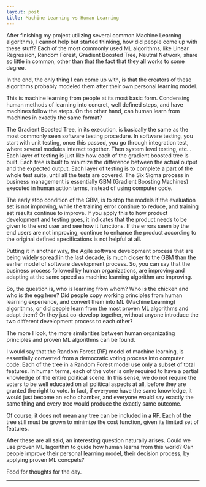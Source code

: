 ```yaml
---
layout: post
title: Machine Learning vs Human Learning
---
```


After finishing my project utilizing several common Machine Learning algorithms, I cannot help but started thinking, how did people come up with these stuff? Each of the most commonly used ML algorithms, like Linear Regression, Random Forest, Gradient Boosted Tree, Neutral Network, share so little in common, other than that the fact that they all works to some degree.

In the end, the only thing I can come up with, is that the creators of these algorithms probably modeled them after their own personal learning model.

This is machine learning from people at its most basic form. Condensing human methods of learning into concret, well defined steps, and have machines follow the steps. On the other hand, can human learn from machines in exactly the same format?

The Gradient Boosted Tree, in its execution, is basically the same as the most commonly seen software testing procedure. In software testing, you start with unit testing, once this passed, you go through integration test, where several modules interact together. Then system level testing, etc... Each layer of testing is just like how each of the gradient boosted tree is built. Each tree is built to minimize the difference between the actual output and the expected output. Each layer of testing is to complete a part of the whole test suite, until all the tests are covered. The Six Sigma process in business management is essentially GBM (Gradient Boosting Machines) executed in human action terms, instead of using computer code.

The early stop condition of the GBM, is to stop the models if the evaluation set is not improving, while the training error continue to reduce, and training set results continue to improve. If you apply this to how product development and testing goes, it indicates that the product needs to be given to the end user and see how it functions. If the errors seem by the end users are not improving, continue to enhance the product according to the original defined specifications is not helpful at all.

Putting it in another way, the Agile software development process that are being widely spread in the last decade, is much closer to the GBM than the earlier model of software development process. So, you can say that the business process followed by human organizations, are improving and adapting at the same speed as machine learning algorithm are improving.

So, the question is, who is learning from whom? Who is the chicken and who is the egg here? Did people copy working principles from human learning experience, and convert them into ML (Machine Learning) algorithms, or did people learn from the most proven ML algorithms and adapt them? Or they just co-develop together, without anyone introduce the two different development process to each other?

The more I look, the more similarities between human organizating principles and proven ML algorithms can be found.

I would say that the Random Forest (RF) model of machine learning, is essentially converted from a democratic voting process into computer code. Each of the tree in a Random Forest model use only a subset of total features. In human terms, each of the voter is only required to have a partial knowledge of the entire political scene. In this sense, we do not require the voters to be well educated on all political aspects at all, before they are granted the right to vote. In fact, if everyone have the same knowledge, it would just become an echo chamber, and everyone would say exactly the same thing and every tree would produce the exactly same outcome.

Of course, it does not mean any tree can be included in a RF. Each of the tree still must be grown to minimize the cost function, given its limited set of features.  

After these are all said, an interesting question naturally arises. Could we use proven ML lagorithm to guide how human learns from this world? Can people improve their personal learning model, their decision process, by applying proven ML concpets?

Food for thoughts for the day.
 

  
-----
